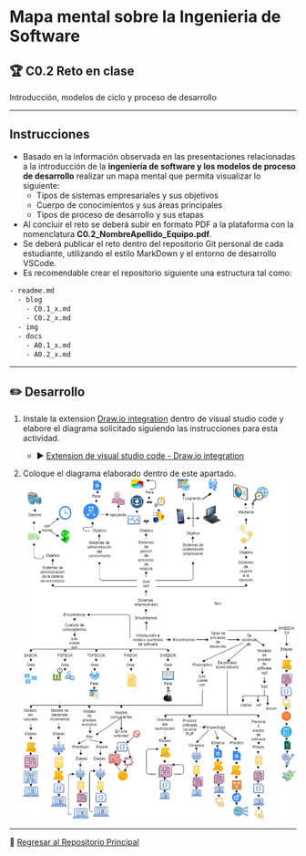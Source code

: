 #  Mapa mental sobre la Ingenieria de Software
  
  
##  :trophy: C0.2 Reto en clase
  
  
Introducción, modelos de ciclo y proceso de desarrollo
  
___
  
##  Instrucciones
  
  
- Basado en la información observada en las presentaciones relacionadas a la introducción de la **ingeniería de software y los modelos de proceso de desarrollo** realizar un mapa mental que permita visualizar lo siguiente:
  - Tipos de sistemas empresariales y sus objetivos
  - Cuerpo de conocimientos y sus áreas principales
  - Tipos de proceso de desarrollo y sus etapas
- Al concluir el reto se deberá subir en formato PDF a la plataforma con la nomenclatura **C0.2_NombreApellido_Equipo.pdf**.
- Se deberá publicar el reto dentro del repositorio Git personal de cada estudiante, utilizando el estilo MarkDown y el entorno de desarrollo VSCode.
- Es recomendable crear el repositorio siguiente una estructura tal como:
  
```
- readme.md
  - blog
    - C0.1_x.md
    - C0.2_x.md
  - img
  - docs
    - A0.1_x.md
    - A0.2_x.md
```
___
  
##  :pencil2:  Desarrollo
  
  
1. Instale la extension [Draw.io integration](https://marketplace.visualstudio.com/items?itemName=hediet.vscode-drawio ) dentro de visual studio code y elabore el diagrama solicitado siguiendo las instrucciones para esta actividad.
   - :arrow_forward: [Extension de visual studio code - Draw.io integration](https://www.youtube.com/watch?v=Y47ZlxoDWNI )
  
2. Coloque el diagrama elaborado dentro de este apartado.
  ![imagen](../img/MapaMental.drawio.png)
___


:page_facing_up: [Regresar al Repositorio Principal](https://github.com/EduardoCollazoR/AnalisisAvanzDeSoft.git) 